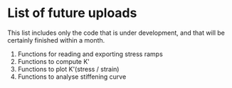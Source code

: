 # List of future uploads 

This list includes only the code that is under development, and that will be certainly finished within a month. 

1. Functions for reading and exporting stress ramps
2. Functions to compute K'
3. Functions to plot K'(stress / strain)
4. Functions to analyse stiffening curve
